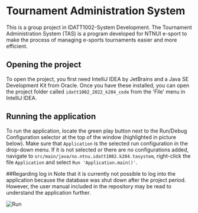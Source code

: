 <h1>Tournament Administration System</h1>

This is a group project in IDATT1002-System Development. The Tournament Administration System (TAS) is a program developed for NTNUI e-sport to make the process of managing e-sports tournaments easier and more efficient.

## Opening the project
To open the project, you first need IntelliJ IDEA by JetBrains and a Java SE Development Kit from Oracle. 
Once you have these installed, you can open the project folder called `idatt1002_2022_k204_code` from the 'File' menu 
in IntelliJ IDEA.

## Running the application
To run the application, locate the green play button next to the Run/Debug Configuration selector at the top of the 
window (highlighted in picture below). Make sure that `Application` is the selected run configuration in the drop-down menu.
If it is not selected or there are no configurations added, navigate to `src/main/java/no.ntnu.idatt1002.k204.tasystem`, 
right-click the file `Application` and select `Run 'Application.main()'`. 

##Regarding log in
Note that it is currently not possible to log into the application because the database was shut down after the project period. 
However, the user manual included in the repository may be read to understand the application further.

![Run](./run.png)
